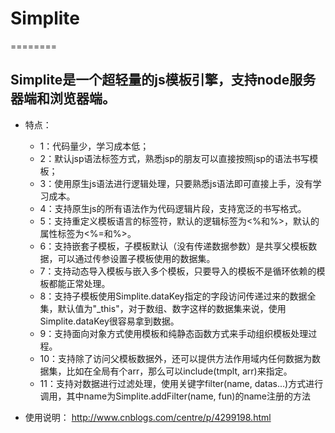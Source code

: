 # Simplite
========
## Simplite是一个超轻量的js模板引擎，支持node服务器端和浏览器端。
- 特点：
    - 1：代码量少，学习成本低；
    - 2：默认jsp语法标签方式，熟悉jsp的朋友可以直接按照jsp的语法书写模板；
    - 3：使用原生js语法进行逻辑处理，只要熟悉js语法即可直接上手，没有学习成本。
    - 4：支持原生js的所有语法作为代码逻辑片段，支持宽泛的书写格式。
    - 5：支持重定义模板语言的标签符，默认的逻辑标签为<%和%>，默认的属性标签为<%=和%>。
    - 6：支持嵌套子模板，子模板默认（没有传递数据参数）是共享父模板数据，可以通过传参设置子模板使用的数据集。
    - 7：支持动态导入模板与嵌入多个模板，只要导入的模板不是循环依赖的模板都能正常处理。
    - 8：支持子模板使用Simplite.dataKey指定的字段访问传递过来的数据全集，默认值为"_this"，对于数组、数字这样的数据集来说，使用Simplite.dataKey很容易拿到数据。
    - 9：支持面向对象方式使用模板和纯静态函数方式来手动组织模板处理过程。
    - 10：支持除了访问父模板数据外，还可以提供方法作用域内任何数据为数据集，比如在全局有个arr，那么可以include(tmplt, arr)来指定。
    - 11：支持对数据进行过滤处理，使用关键字filter(name, datas...)方式进行调用，其中name为Simplite.addFilter(name, fun)的name注册的方法
    
- 使用说明：
    http://www.cnblogs.com/centre/p/4299198.html

